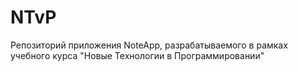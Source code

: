 # NTvP
Репозиторий приложения NoteApp, разрабатываемого в рамках учебного курса "Новые Технологии в Программировании"

